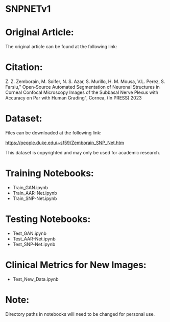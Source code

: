 # SNPNETv1



# Original Article:

The original article can be found at the following link:


# Citation:

Z. Z. Zemborain, M. Soifer, N. S. Azar, S. Murillo, H. M. Mousa, V.L. Perez, S. Farsiu," Open-Source Automated Segmentation of Neuronal Structures in Corneal Confocal Microscopy Images of the Subbasal Nerve Plexus with Accuracy on Par with Human Grading", Cornea, (In PRESS) 2023

# Dataset:

Files can be downloaded at the following link:

https://people.duke.edu/~sf59/Zemborain_SNP_Net.htm


This dataset is copyrighted and may only be used for academic research.


# Training Notebooks:

- Train_GAN.ipynb
- Train_AAR-Net.ipynb
- Train_SNP-Net.ipynb


# Testing Notebooks:

- Test_GAN.ipynb
- Test_AAR-Net.ipynb
- Test_SNP-Net.ipynb

# Clinical Metrics for New Images:

- Test_New_Data.ipynb


# Note:

Directory paths in notebooks will need to be changed for personal use.




